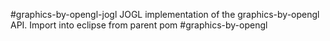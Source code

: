 #graphics-by-opengl-jogl
JOGL implementation of the graphics-by-opengl API.
Import into eclipse from parent pom #graphics-by-opengl
